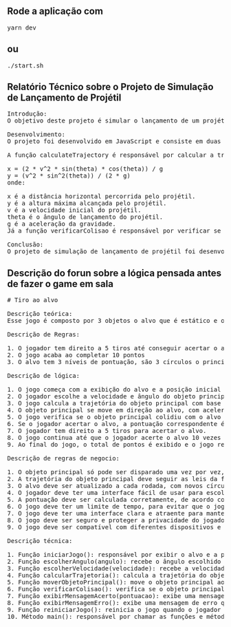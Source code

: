 ## Rode a aplicação com

<pre>yarn dev</pre>

## ou

<pre>./start.sh</pre>

## Relatório Técnico sobre o Projeto de Simulação de Lançamento de Projétil

<pre>
Introdução:
O objetivo deste projeto é simular o lançamento de um projétil e calcular sua trajetória até atingir um alvo. Para isso, foram utilizadas fórmulas matemáticas para calcular a distância percorrida pelo projétil e verificar se ele colidiu com o alvo.

Desenvolvimento:
O projeto foi desenvolvido em JavaScript e consiste em duas funções principais: calculateTrajectory e verificarColisao.

A função calculateTrajectory é responsável por calcular a trajetória do projétil com base no ângulo e na velocidade escolhidos pelo usuário. Para isso, ela utiliza as fórmulas matemáticas para converter o ângulo de graus para radianos, calcular o seno e o cosseno do ângulo em radianos e, por fim, calcular a distância e a altura máxima da trajetória. As fórmulas utilizadas são:

x = (2 * v^2 * sin(theta) * cos(theta)) / g
y = (v^2 * sin^2(theta)) / (2 * g)
onde:

x é a distância horizontal percorrida pelo projétil.
y é a altura máxima alcançada pelo projétil.
v é a velocidade inicial do projétil.
theta é o ângulo de lançamento do projétil.
g é a aceleração da gravidade.
Já a função verificarColisao é responsável por verificar se o projétil colidiu com o alvo. Para isso, ela calcula a distância entre o projétil e o alvo e verifica se essa distância é menor ou igual ao raio do alvo.

Conclusão:
O projeto de simulação de lançamento de projétil foi desenvolvido com sucesso utilizando fórmulas matemáticas para calcular a trajetória do projétil e verificar se ele colidiu com o alvo. As funções implementadas são simples e eficientes, permitindo que o usuário escolha o ângulo e a velocidade do projétil e visualize sua trajetória até atingir o alvo.
</pre>

## Descrição do forun sobre a lógica pensada antes de fazer o game em sala

<pre>
# Tiro ao alvo

Descrição teórica:
Esse jogo é composto por 3 objetos o alvo que é estático e o objeto principal que é um projétil que percorrer um ponto X onde está o jogador indo até o ponto Y com aceleração e velocidade média variável dependendo da velocidade e angulo de escolha do jogador a missão principal é acertar o alvo que também é o ultimo objeto que compõe o jogo.

Descrição de Regras:

1. O jogador tem direito a 5 tiros até conseguir acertar o alvo.
2. O jogo acaba ao completar 10 pontos
3. O alvo tem 3 níveis de pontuação, são 3 círculos o principal ao centro do alvo vale 10 pontos, o do meio vale 5 pontos e o ultimo vale 2 pontos

Descrição de lógica:

1. O jogo começa com a exibição do alvo e a posição inicial do objeto principal, que é controlado pelo jogador.
2. O jogador escolhe a velocidade e ângulo do objeto principal e dispara o objeto, que se move em uma trajetória balística.
3. O jogo calcula a trajetória do objeto principal com base na velocidade e ângulo escolhidos pelo jogador.
4. O objeto principal se move em direção ao alvo, com aceleração variável de acordo com a trajetória.
5. O jogo verifica se o objeto principal colidiu com o alvo e em qual nível do alvo ele acertou.
6. Se o jogador acertar o alvo, a pontuação correspondente é adicionada ao total de pontos e o jogo exibe uma mensagem de acerto. Caso contrário, o jogo exibe uma mensagem de erro.
7. O jogador tem direito a 5 tiros para acertar o alvo.
8. O jogo continua até que o jogador acerte o alvo 10 vezes ou utilize todos os 5 tiros sem acertar o alvo.
9. Ao final do jogo, o total de pontos é exibido e o jogo reinicia a partir do passo 1.

Descrição de regras de negocio:

1. O objeto principal só pode ser disparado uma vez por vez, até que ele colida com o alvo ou saia do campo de visão.
2. A trajetória do objeto principal deve seguir as leis da física, levando em consideração a gravidade e a resistência do ar.
3. O alvo deve ser atualizado a cada rodada, com novos círculos e posições aleatórias.
4. O jogador deve ter uma interface fácil de usar para escolher a velocidade e o ângulo do objeto principal.
5. A pontuação deve ser calculada corretamente, de acordo com o círculo do alvo em que o objeto principal colidiu.
6. O jogo deve ter um limite de tempo, para evitar que o jogador passe muito tempo em uma única rodada.
7. O jogo deve ter uma interface clara e atraente para manter o interesse do jogador.
8. O jogo deve ser seguro e proteger a privacidade do jogador.
9. O jogo deve ser compatível com diferentes dispositivos e navegadores.

Descrição técnica:

1. Função iniciarJogo(): responsável por exibir o alvo e a posição inicial do objeto principal.
2. Função escolherAngulo(angulo): recebe o ângulo escolhido pelo jogador e o aplica ao objeto principal.
3. Função escolherVelocidade(velocidade): recebe a velocidade escolhida pelo jogador e o aplica ao objeto principal.
4. Função calcularTrajetoria(): calcula a trajetória do objeto principal com base na velocidade e ângulo escolhidos pelo jogador.
5. Função moverObjetoPrincipal(): move o objeto principal ao longo da trajetória calculada.
6. Função verificarColisao(): verifica se o objeto principal colidiu com o alvo e em qual nível do alvo ele acertou.
7. Função exibirMensagemAcerto(pontuacao): exibe uma mensagem de acerto e adiciona a pontuação correspondente ao total de pontos.
8. Função exibirMensagemErro(): exibe uma mensagem de erro quando o jogador não acerta o alvo.
9. Função reiniciarJogo(): reinicia o jogo quando o jogador acerta o alvo 10 vezes ou utiliza todos os 5 tiros sem acertar o alvo.
10. Método main(): responsável por chamar as funções e métodos para executar o jogo.
</pre>
